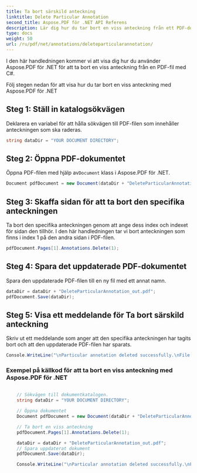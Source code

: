 ```yaml
---
title: Ta bort särskild anteckning
linktitle: Delete Particular Annotation
second_title: Aspose.PDF för .NET API Referens
description: Lär dig hur du tar bort en viss anteckning från ett PDF-dokument med Aspose.PDF för .NET med denna steg-för-steg-guide.
type: docs
weight: 50
url: /ru/pdf/net/annotations/deleteparticularannotation/
---
```

I den här handledningen kommer vi att visa dig hur du använder Aspose.PDF för .NET för att ta bort en viss anteckning från en PDF-fil med C#.

Följ stegen nedan för att visa hur du tar bort en viss anteckning med Aspose.PDF för .NET

## Steg 1: Ställ in katalogsökvägen

Deklarera en variabel för att hålla sökvägen till PDF-filen som innehåller anteckningen som ska raderas. 

```csharp
string dataDir = "YOUR DOCUMENT DIRECTORY";
```

## Steg 2: Öppna PDF-dokumentet

 Öppna PDF-filen med hjälp av`Document` klass i Aspose.PDF för .NET.

```csharp
Document pdfDocument = new Document(dataDir + "DeleteParticularAnnotation.pdf");
```

## Steg 3: Skaffa sidan för att ta bort den specifika anteckningen

Ta bort den specifika anteckningen genom att ange dess index och indexet för sidan den tillhör. I den här handledningen tar vi bort anteckningen som finns i index 1 på den andra sidan i PDF-filen.

```csharp
pdfDocument.Pages[1].Annotations.Delete(1);
```
## Steg 4: Spara det uppdaterade PDF-dokumentet

Spara den uppdaterade PDF-filen till en ny fil med ett annat namn.

```csharp
dataDir = dataDir + "DeleteParticularAnnotation_out.pdf";
pdfDocument.Save(dataDir);
```

## Steg 5: Visa ett meddelande för Ta bort särskild anteckning

Skriv ut ett meddelande som anger att den specifika anteckningen har tagits bort och att den uppdaterade PDF-filen har sparats.

```csharp
Console.WriteLine("\nParticular annotation deleted successfully.\nFile saved at " + dataDir);
```

### Exempel på källkod för att ta bort en viss anteckning med Aspose.PDF för .NET

```csharp

	// Sökvägen till dokumentkatalogen.
	string dataDir = "YOUR DOCUMENT DIRECTORY";

	// Öppna dokumentet
	Document pdfDocument = new Document(dataDir + "DeleteParticularAnnotation.pdf");

	// Ta bort en viss anteckning
	pdfDocument.Pages[1].Annotations.Delete(1);

	dataDir = dataDir + "DeleteParticularAnnotation_out.pdf";
	// Spara uppdaterat dokument
	pdfDocument.Save(dataDir);

	Console.WriteLine("\nParticular annotation deleted successfully.\nFile saved at " + dataDir);

```
